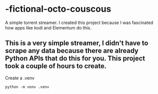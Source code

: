 # -fictional-octo-couscous

A simple torrent streamer.
I created this project because I was fascinated how apps like kodi and Elementum do this. 

This is a very simple streamer, I didn't have to scrape any data because there are already Python APIs that do this for you. This project took a couple of hours to create.
---
Create a .venv
```
python -m venv .venv
